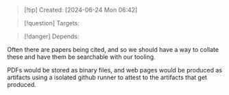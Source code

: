 
>[!tip] Created: [2024-06-24 Mon 06:42]

>[!question] Targets: 

>[!danger] Depends: 

Often there are papers being cited, and so we should have a way to collate these and have them be searchable with our tooling.

PDFs would be stored as binary files, and web pages would be produced as artifacts using a isolated github runner to attest to the artifacts that get produced.
